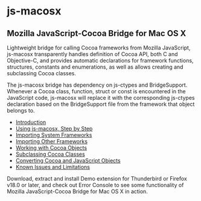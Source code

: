 # js-macosx
## Mozilla JavaScript-Cocoa Bridge for Mac OS X ##

Lightweight bridge for calling Cocoa frameworks from Mozilla JavaScript, js-macosx transparently handles definition of Cocoa API, both C and Objective-C, and provides automatic declarations for framework functions, structures, constants and enumerations, as well as allows creating and subclassing Cocoa classes.

The js-macosx bridge has dependency on js-ctypes and BridgeSupport. Whenever a Cocoa class, function, struct or const is encountered in the JavaScript code, js-macosx will replace it with the corresponding js-ctypes declaration based on the BridgeSupport file from the framework that object belongs to.

  * [Introduction](Introduction.md)
  * [Using js-macosx, Step by Step](StepByStep.md)
  * [Importing System Frameworks](ImportingSystemFrameworks.md)
  * [Importing Other Frameworks](ImportingOtherFrameworks.md)
  * [Working with Cocoa Objects](WorkingWithObjects.md)
  * [Subclassing Cocoa Classes](SubclassingCocoaClasses.md)
  * [Converting Cocoa and JavaScript Objects](ConvertingCocoaJavascript.md)
  * [Known Issues and Limitations](KnownIssues.md)

Download, extract and install Demo extension for Thunderbird or Firefox v18.0 or later, and check out Error Console to see some functionality of Mozilla JavaScript-Cocoa Bridge for Mac OS X in action.
